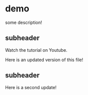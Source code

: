 # demo

some description!

## subheader

Watch the tutorial on Youtube.

Here is an updated version of this file!


## subheader
Here is a second update!